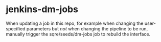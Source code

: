 jenkins-dm-jobs
===

When updating a job in this repo, for example when changing the user-specified
parameters but _not_ when changing the pipeline to be run, manually trigger
the sqre/seeds/dm-jobs job to rebuild the interface.

